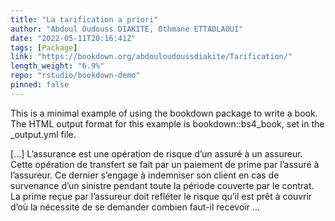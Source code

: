 ```yaml
---
title: "La tarification a priori"
author: "Abdoul Oudouss DIAKITE, Othmane ETTADLAOUI"
date: "2022-05-11T20:16:41Z"
tags: [Package]
link: "https://bookdown.org/abdouloudoussdiakite/Tarification/"
length_weight: "6.9%"
repo: "rstudio/bookdown-demo"
pinned: false
---
```


<p>This is a minimal example of using the bookdown package to write a book.
The HTML output format for this example is bookdown::bs4_book,
set in the _output.yml file.</p> [...] L’assurance est une opération de risque d’un assuré à un assureur. Cette opération de transfert se fait par un paiement de prime par l’assuré à l’assureur. Ce dernier s’engage à indemniser son client en cas de survenance d’un sinistre pendant toute la période couverte par le contrat.
La prime reçue par l’assureur doit refléter le risque qu’il est prêt à couvrir d’où la nécessité de se demander combien faut-il recevoir ...
